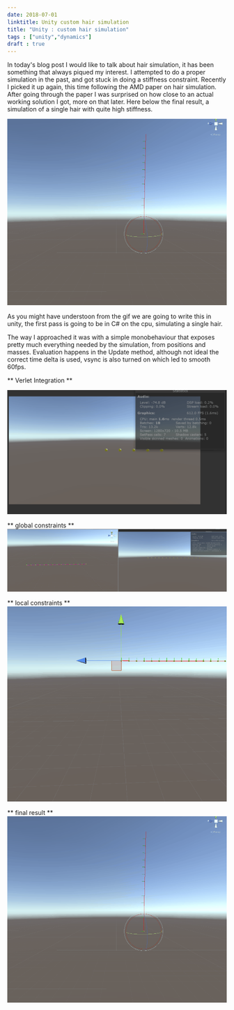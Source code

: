 ```yaml
---
date: 2018-07-01
linktitle: Unity custom hair simulation 
title: "Unity : custom hair simulation"
tags : ["unity","dynamics"]
draft : true
---
```


In today's blog post I would like to talk about hair simulation, it has been something that always piqued my interest. I attempted to do a proper simulation in the past, and got stuck in doing a stiffness constraint. Recently I picked it up again, this time following the AMD paper on hair simulation.
After going through the paper I was surprised on how close to an actual working solution I got, more on that later.
Here below the final result, a simulation of a single hair with quite high stiffness.

![final](../images/02_hairDyn/final.gif)

As you might have understoon from the gif we are going to write this in unity, the first pass is going to be in C# on the cpu, simulating a single hair.

The way I approached it was with a simple monobehaviour that exposes pretty much everything needed by the simulation, from positions and masses. Evaluation happens
in the Update method, although not ideal the correct time delta is used, vsync is also turned on which led to smooth 60fps.


** Verlet Integration **

![verlet](../images/02_hairDyn/verlet.gif)

** global constraints **
![global](../images/02_hairDyn/global.gif)

** local constraints **
![local](../images/02_hairDyn/local.gif)

** final result **
![final](../images/02_hairDyn/final.gif)
